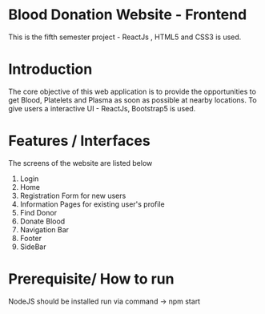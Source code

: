# Blood Donation Website - Frontend
This is the fifth semester project - ReactJs , HTML5 and CSS3 is used.
# Introduction
The core objective of this web application is to provide the opportunities to get Blood, Platelets and Plasma as soon as possible at nearby locations.
To give users a interactive UI - ReactJs, Bootstrap5 is used.
# Features / Interfaces
The screens of the website are listed below
1. Login
2. Home
3. Registration Form for new users
4. Information Pages for existing user's profile
5. Find Donor
6. Donate Blood
7. Navigation Bar
8. Footer
9. SideBar
# Prerequisite/ How to run
 NodeJS should be installed
 run via command -> npm start
